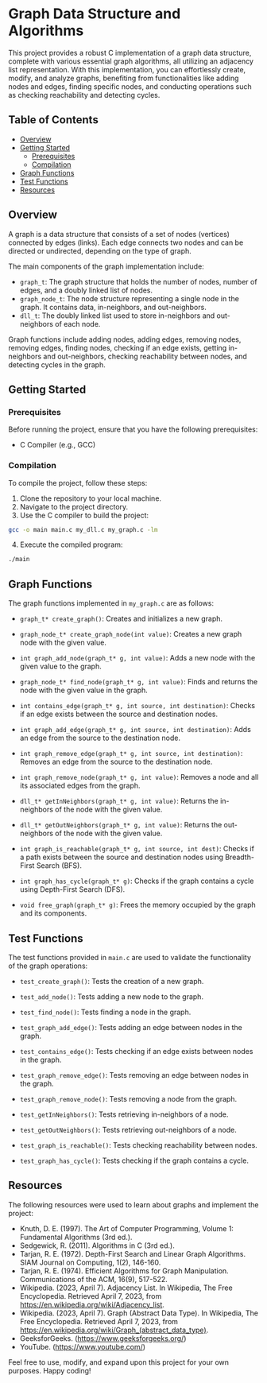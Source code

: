 # Graph Data Structure and Algorithms

This project provides a robust C implementation of a graph data structure, complete with various essential graph algorithms, all utilizing an adjacency list representation. With this implementation, you can effortlessly create, modify, and analyze graphs, benefiting from functionalities like adding nodes and edges, finding specific nodes, and conducting operations such as checking reachability and detecting cycles. 

## Table of Contents

- [Overview](#overview)
- [Getting Started](#getting-started)
  - [Prerequisites](#prerequisites)
  - [Compilation](#compilation)
- [Graph Functions](#graph-functions)
- [Test Functions](#test-functions)
- [Resources](#resources)

## Overview

A graph is a data structure that consists of a set of nodes (vertices) connected by edges (links). Each edge connects two nodes and can be directed or undirected, depending on the type of graph.

The main components of the graph implementation include:
- `graph_t`: The graph structure that holds the number of nodes, number of edges, and a doubly linked list of nodes.
- `graph_node_t`: The node structure representing a single node in the graph. It contains data, in-neighbors, and out-neighbors.
- `dll_t`: The doubly linked list used to store in-neighbors and out-neighbors of each node.

Graph functions include adding nodes, adding edges, removing nodes, removing edges, finding nodes, checking if an edge exists, getting in-neighbors and out-neighbors, checking reachability between nodes, and detecting cycles in the graph.

## Getting Started

### Prerequisites

Before running the project, ensure that you have the following prerequisites:
- C Compiler (e.g., GCC)

### Compilation

To compile the project, follow these steps:
1. Clone the repository to your local machine.
2. Navigate to the project directory.
3. Use the C compiler to build the project:

```bash
gcc -o main main.c my_dll.c my_graph.c -lm
```

4. Execute the compiled program:

```bash
./main
```

## Graph Functions

The graph functions implemented in `my_graph.c` are as follows:

- `graph_t* create_graph()`: Creates and initializes a new graph.

- `graph_node_t* create_graph_node(int value)`: Creates a new graph node with the given value.

- `int graph_add_node(graph_t* g, int value)`: Adds a new node with the given value to the graph.

- `graph_node_t* find_node(graph_t* g, int value)`: Finds and returns the node with the given value in the graph.

- `int contains_edge(graph_t* g, int source, int destination)`: Checks if an edge exists between the source and destination nodes.

- `int graph_add_edge(graph_t* g, int source, int destination)`: Adds an edge from the source to the destination node.

- `int graph_remove_edge(graph_t* g, int source, int destination)`: Removes an edge from the source to the destination node.

- `int graph_remove_node(graph_t* g, int value)`: Removes a node and all its associated edges from the graph.

- `dll_t* getInNeighbors(graph_t* g, int value)`: Returns the in-neighbors of the node with the given value.

- `dll_t* getOutNeighbors(graph_t* g, int value)`: Returns the out-neighbors of the node with the given value.

- `int graph_is_reachable(graph_t* g, int source, int dest)`: Checks if a path exists between the source and destination nodes using Breadth-First Search (BFS).

- `int graph_has_cycle(graph_t* g)`: Checks if the graph contains a cycle using Depth-First Search (DFS).

- `void free_graph(graph_t* g)`: Frees the memory occupied by the graph and its components.

## Test Functions

The test functions provided in `main.c` are used to validate the functionality of the graph operations:

- `test_create_graph()`: Tests the creation of a new graph.

- `test_add_node()`: Tests adding a new node to the graph.

- `test_find_node()`: Tests finding a node in the graph.

- `test_graph_add_edge()`: Tests adding an edge between nodes in the graph.

- `test_contains_edge()`: Tests checking if an edge exists between nodes in the graph.

- `test_graph_remove_edge()`: Tests removing an edge between nodes in the graph.

- `test_graph_remove_node()`: Tests removing a node from the graph.

- `test_getInNeighbors()`: Tests retrieving in-neighbors of a node.

- `test_getOutNeighbors()`: Tests retrieving out-neighbors of a node.

- `test_graph_is_reachable()`: Tests checking reachability between nodes.

- `test_graph_has_cycle()`: Tests checking if the graph contains a cycle.

## Resources

The following resources were used to learn about graphs and implement the project:
- Knuth, D. E. (1997). The Art of Computer Programming, Volume 1: Fundamental Algorithms (3rd ed.).
- Sedgewick, R. (2011). Algorithms in C (3rd ed.).
- Tarjan, R. E. (1972). Depth-First Search and Linear Graph Algorithms. SIAM Journal on Computing, 1(2), 146-160.
- Tarjan, R. E. (1974). Efficient Algorithms for Graph Manipulation. Communications of the ACM, 16(9), 517-522.
- Wikipedia. (2023, April 7). Adjacency List. In Wikipedia, The Free Encyclopedia. Retrieved April 7, 2023, from https://en.wikipedia.org/wiki/Adjacency_list.
- Wikipedia. (2023, April 7). Graph (Abstract Data Type). In Wikipedia, The Free Encyclopedia. Retrieved April 7, 2023, from https://en.wikipedia.org/wiki/Graph_(abstract_data_type).
- GeeksforGeeks. (https://www.geeksforgeeks.org/)
- YouTube. (https://www.youtube.com/)

Feel free to use, modify, and expand upon this project for your own purposes. Happy coding!
